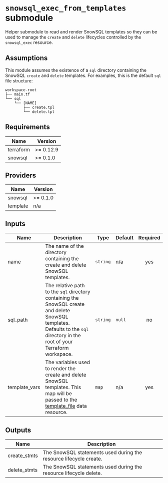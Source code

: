 # `snowsql_exec_from_templates` submodule

Helper submodule to read and render SnowSQL templates so they can be used to
manage the `create` and `delete` lifecycles controlled by the `snowsql_exec`
resource.

## Assumptions

This module assumes the existence of a `sql` directory containing the
SnowSQL `create` and `delete` templates. For examples, this is the default `sql`
file structure:

```text
workspace-root
├── main.tf
└── sql
    └── [NAME]
        ├── create.tpl
        └── delete.tpl
```

<!-- BEGINNING OF PRE-COMMIT-TERRAFORM DOCS HOOK -->
## Requirements

| Name | Version |
|------|---------|
| terraform | >= 0.12.9 |
| snowsql | >= 0.1.0 |

## Providers

| Name | Version |
|------|---------|
| snowsql | >= 0.1.0 |
| template | n/a |

## Inputs

| Name | Description | Type | Default | Required |
|------|-------------|------|---------|:--------:|
| name | The name of the directory containing the create and delete SnowSQL templates. | `string` | n/a | yes |
| sql\_path | The relative path to the `sql` directory containing the SnowSQL create and delete SnowSQL templates. Defaults to the `sql` directory in the root of your Terraform workspace. | `string` | `null` | no |
| template\_vars | The variables used to render the create and delete SnowSQL templates. This map will be passed to the [template\_file](https://registry.terraform.io/providers/hashicorp/template/latest/docs/data-sources/file#vars) data resource. | `map` | n/a | yes |

## Outputs

| Name | Description |
|------|-------------|
| create\_stmts | The SnowSQL statements used during the resource lifecycle create. |
| delete\_stmts | The SnowSQL statements used during the resource lifecycle delete. |

<!-- END OF PRE-COMMIT-TERRAFORM DOCS HOOK -->
